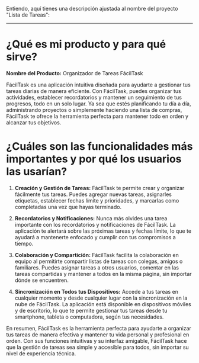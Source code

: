 Entiendo, aquí tienes una descripción ajustada al nombre del proyecto "Lista de Tareas":

---

# ¿Qué es mi producto y para qué sirve?

**Nombre del Producto:** Organizador de Tareas FácilTask

FácilTask es una aplicación intuitiva diseñada para ayudarte a gestionar tus tareas diarias de manera eficiente. Con FácilTask, puedes organizar tus actividades, establecer recordatorios y mantener un seguimiento de tus progresos, todo en un solo lugar. Ya sea que estés planificando tu día a día, administrando proyectos o simplemente haciendo una lista de compras, FácilTask te ofrece la herramienta perfecta para mantener todo en orden y alcanzar tus objetivos.

# ¿Cuáles son las funcionalidades más importantes y por qué los usuarios las usarían?

1. **Creación y Gestión de Tareas:** FácilTask te permite crear y organizar fácilmente tus tareas. Puedes agregar nuevas tareas, asignarles etiquetas, establecer fechas límite y prioridades, y marcarlas como completadas una vez que hayas terminado.

2. **Recordatorios y Notificaciones:** Nunca más olvides una tarea importante con los recordatorios y notificaciones de FácilTask. La aplicación te alertará sobre las próximas tareas y fechas límite, lo que te ayudará a mantenerte enfocado y cumplir con tus compromisos a tiempo.

3. **Colaboración y Compartición:** FácilTask facilita la colaboración en equipo al permitirte compartir listas de tareas con colegas, amigos o familiares. Puedes asignar tareas a otros usuarios, comentar en las tareas compartidas y mantener a todos en la misma página, sin importar dónde se encuentren.

4. **Sincronización en Todos tus Dispositivos:** Accede a tus tareas en cualquier momento y desde cualquier lugar con la sincronización en la nube de FácilTask. La aplicación está disponible en dispositivos móviles y de escritorio, lo que te permite gestionar tus tareas desde tu smartphone, tableta o computadora, según tus necesidades.

En resumen, FácilTask es la herramienta perfecta para ayudarte a organizar tus tareas de manera efectiva y mantener tu vida personal y profesional en orden. Con sus funciones intuitivas y su interfaz amigable, FácilTask hace que la gestión de tareas sea simple y accesible para todos, sin importar su nivel de experiencia técnica.